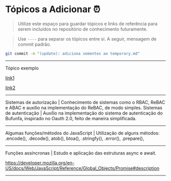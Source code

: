 # Tópicos a Adicionar ⏰
 > Utilize este espaço para guardar tópicos e links de referência para serem incluídos no repositório de conhecimento futuramente.

 > Use `----` para separar os tópicos entre si. A seguir, mensagem de commit padrão. 

```bash
git commit -m "(update): adiciona sementes ao temporary.md"
```

----
Tópico exemplo

[link1](link)

[link2](link)

----
Sistemas de autorização | Conhecimento de sistemas como o RBAC, ReBAC e ABAC e auxílio na implementação do ReBAC, de modo simples.
Sistemas de autenticação | Auxílio na implementação do sistema de autenticação do Bufunfa, inspirado no Oauth 2.0, feito de maneira simplificada.

----
Algumas funções/métodos do JavaScript | Utilização de alguns métodos: .encode(), .decode(), atob(), btoa(), .stringfy(), .error(), .prepare(),

----
Funções assíncronas | Estudo e aplicação das estruturas async e await.

https://developer.mozilla.org/en-US/docs/Web/JavaScript/Reference/Global_Objects/Promise#description

----